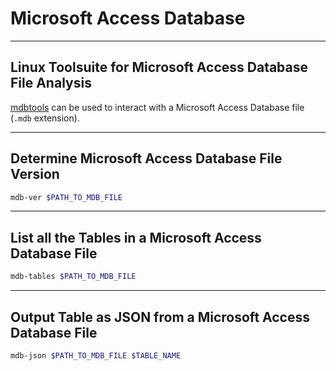 # Microsoft Access Database

---

## Linux Toolsuite for Microsoft Access Database File Analysis

[mdbtools](https://github.com/mdbtools/mdbtools) can be used to interact with a Microsoft Access Database file (`.mdb` extension).

---

## Determine Microsoft Access Database File Version

```bash
mdb-ver $PATH_TO_MDB_FILE
```

---

## List all the Tables in a Microsoft Access Database File

```bash
mdb-tables $PATH_TO_MDB_FILE
```

---

## Output Table as JSON from a Microsoft Access Database File

```bash
mdb-json $PATH_TO_MDB_FILE $TABLE_NAME
```
